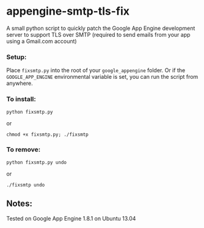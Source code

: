 appengine-smtp-tls-fix
======================

A small python script to quickly patch the Google App Engine development server to support TLS over SMTP (required to send emails from your app using a Gmail.com account)

### Setup:

Place `fixsmtp.py` into the root of your `google_appengine` folder.
Or if the `GOOGLE_APP_ENGINE` environmental variable is set, you can run the script from anywhere.

### To install:

    python fixsmtp.py
or

    chmod +x fixsmtp.py; ./fixsmtp
			
### To remove:

    python fixsmtp.py undo
   
or 

    ./fixsmtp undo
    
## Notes:
Tested on Google App Engine 1.8.1 on Ubuntu 13.04

